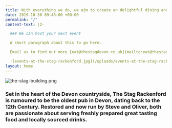 ```yaml
---
title: With everything we do, we aim to create an delightful dining and drinking experience
date: 2019-10-30 09:48:00 +00:00
permalink: "/"
content-text: |2-

  ### We can host your next event

  A short paragraph about this to go here.

  Email us to find out more [eat@thestagdevon.co.uk](mailto:eat@thestagdevon.co.uk?subject=Event)

  ![events-at-the-stag-rackenford.jpg](/uploads/events-at-the-stag-rackenford.jpg)
layout: home
---
```


![the-stag-building.png](/uploads/the-stag-building.png)

### Set in the heart of the Devon countryside, The Stag Rackenford is rumoured to be the oldest pub in Devon, dating back to the 12th Century. Restored and now run by Steve and Oliver, both are passionate about serving freshly prepared great tasting food and locally sourced drinks.
